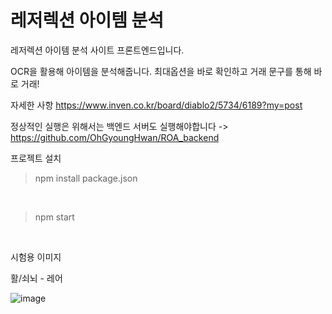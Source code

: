 # 레저렉션 아이템 분석

레저렉션 아이템 분석 사이트 프론트엔드입니다.

OCR을 활용해 아이템을 분석해줍니다. 최대옵션을 바로 확인하고 거래 문구를 통해 바로 거래!

자세한 사항 https://www.inven.co.kr/board/diablo2/5734/6189?my=post

정상적인 실행은 위해서는 백엔드 서버도 실행해야합니다 -> https://github.com/OhGyoungHwan/ROA_backend

프로젝트 설치

> npm install package.json

<br/>

> npm start

<br/>

시험용 이미지

활/쇠뇌 - 레어 <br/>

![image](https://github.com/OhGyoungHwan/ROA/assets/71165066/9d598b1d-8268-4b5d-a22f-692057b906ff)
